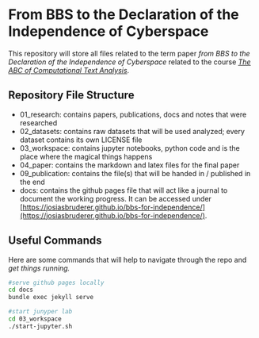 # From BBS to the Declaration of the Independence of Cyberspace

This repository will store all files related to the term paper _from BBS to the Declaration of the Independence of Cyberspace_ related to the course _[The ABC of Computational Text Analysis](https://aflueckiger.github.io/KED2021/)_.

## Repository File Structure

* 01_research: contains papers, publications, docs and notes that were researched
* 02_datasets: contains raw datasets that will be used analyzed; every dataset contains its own LICENSE file
* 03_workspace: contains jupyter notebooks, python code and is the place where the magical things happens
* 04_paper: contains the markdown and latex files for the final paper
* 09_publication: contains the file(s) that will be handed in / published in the end
* docs: contains the github pages file that will act like a journal to document the working progress. It can be accessed under [https://josiasbruderer.github.io/bbs-for-independence/](https://josiasbruderer.github.io/bbs-for-independence/).

## Useful Commands

Here are some commands that will help to navigate through the repo and _get things running._

```bash
#serve github pages locally
cd docs
bundle exec jekyll serve

#start junyper lab
cd 03_workspace
./start-jupyter.sh
```